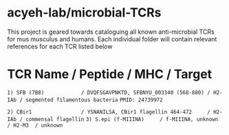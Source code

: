 # acyeh-lab/microbial-TCRs
This project is geared towards cataloguing all known anti-microbial TCRs for mus musculus and humans.  Each individual folder will contain relevant references for each TCR listed below

# TCR Name / Peptide / MHC / Target
`1) SFB (7B8)            / DVQFSGAVPNKTD, SFBNYU_003340 (568-880) / H2-IAb / segmented filamentous bacteria`
```PMID: 24739972```


`2) CBir1                / YSNANILSA, CBir1 flagellin 464-472     / H2-IAb / commensal flagellin`
`3) S.epi (f-MIIINA)     / f-MIIINA, unknown                      / H2-M3  / unknown`
